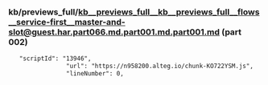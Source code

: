 ### kb/previews_full/kb__previews_full__kb__previews_full__flows__service-first__master-and-slot@guest.har.part066.md.part001.md.part001.md (part 002)

```md
   "scriptId": "13946",
                "url": "https://n958200.alteg.io/chunk-KO722YSM.js",
                "lineNumber": 0,
  
```

```
